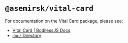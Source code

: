 # `@asemirsk/vital-card`

For documentation on the Vital Card package, please see:

- [Vital Card | BodilessJS Docs](https://johnsonandjohnson.github.io/Bodiless-JS/#/VitalDesignSystem/Components/VitalCard/)
- [`doc/` Directory](./doc)
